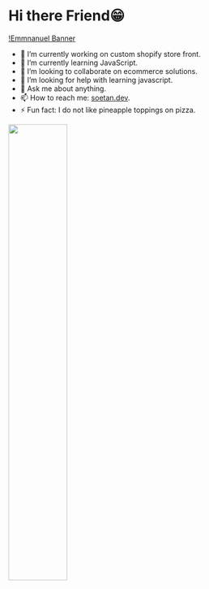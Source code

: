 # Hi there Friend😁

[!Emmnanuel Banner]()

- 🔭 I’m currently working on custom shopify store front.
- 🌱 I’m currently learning JavaScript.
- 👯 I’m looking to collaborate on ecommerce solutions.
- 🤔 I’m looking for help with learning javascript.
- 💬 Ask me about anything.
- 📫 How to reach me: [soetan.dev](https://soetan.dev).
- ⚡ Fun fact: I do not like pineapple toppings on pizza.


<img height="48%" src="https://github-readme-stats.vercel.app/api?username=shoetan&show_icons=true&hide_border=true&&count_private=true&include_all_commits=true&theme=tokyonight" />


<!--
**Shoetan/Shoetan** is a ✨ _special_ ✨ repository because its `README.md` (this file) appears on your GitHub profile.

Here are some ideas to get you started:
- 😄 Pronouns: ...


-->
